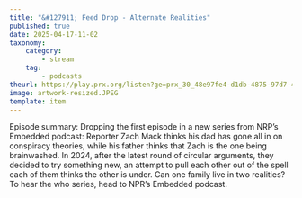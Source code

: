 ```yaml
---
title: "&#127911; Feed Drop - Alternate Realities"
published: true
date: 2025-04-17-11-02
taxonomy:
    category:
        - stream
    tag:
        - podcasts
theurl: https://play.prx.org/listen?ge=prx_30_48e97fe4-d1db-4875-97d7-4334368c013a&uf=http%3A%2F%2Ffeeds.prx.org%2FTOE
image: artwork-resized.JPEG
template: item
---
```


Episode summary: Dropping the first episode in a new series from NRP&rsquo;s Embedded podcast: Reporter Zach Mack thinks his dad has gone all in on conspiracy theories, while his father thinks that Zach is the one being brainwashed. In 2024, after the latest round of circular arguments, they decided to try something new, an attempt to pull each other out of the spell each of them thinks the other is under. Can one family live in two realities? To hear the who series, head to NPR&rsquo;s Embedded podcast.
